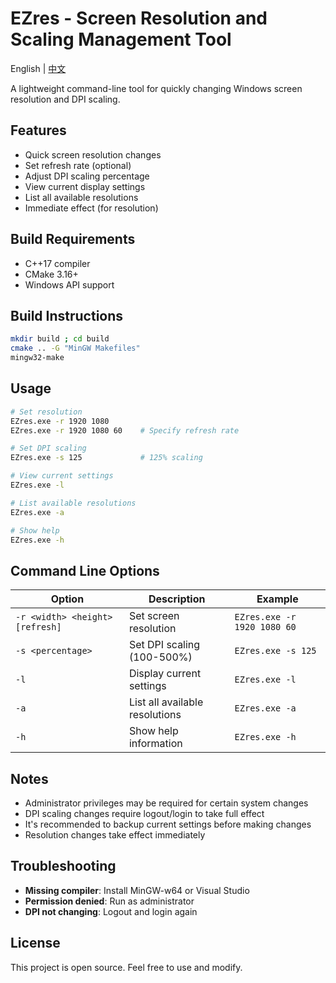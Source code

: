 # EZres - Screen Resolution and Scaling Management Tool

English | [中文](README.md)

A lightweight command-line tool for quickly changing Windows screen resolution and DPI scaling.

## Features

- Quick screen resolution changes
- Set refresh rate (optional)
- Adjust DPI scaling percentage
- View current display settings
- List all available resolutions
- Immediate effect (for resolution)

## Build Requirements

- C++17 compiler
- CMake 3.16+
- Windows API support

## Build Instructions

```bash
mkdir build ; cd build
cmake .. -G "MinGW Makefiles"
mingw32-make
```

## Usage

```bash
# Set resolution
EZres.exe -r 1920 1080
EZres.exe -r 1920 1080 60    # Specify refresh rate

# Set DPI scaling
EZres.exe -s 125             # 125% scaling

# View current settings
EZres.exe -l

# List available resolutions
EZres.exe -a

# Show help
EZres.exe -h
```

## Command Line Options

| Option | Description | Example |
|--------|-------------|---------|
| `-r <width> <height> [refresh]` | Set screen resolution | `EZres.exe -r 1920 1080 60` |
| `-s <percentage>` | Set DPI scaling (100-500%) | `EZres.exe -s 125` |
| `-l` | Display current settings | `EZres.exe -l` |
| `-a` | List all available resolutions | `EZres.exe -a` |
| `-h` | Show help information | `EZres.exe -h` |

## Notes

- Administrator privileges may be required for certain system changes
- DPI scaling changes require logout/login to take full effect
- It's recommended to backup current settings before making changes
- Resolution changes take effect immediately

## Troubleshooting

- **Missing compiler**: Install MinGW-w64 or Visual Studio
- **Permission denied**: Run as administrator
- **DPI not changing**: Logout and login again

## License

This project is open source. Feel free to use and modify.
